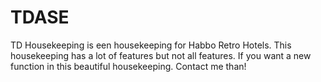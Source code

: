 # TDASE

TD Housekeeping is een housekeeping for Habbo Retro Hotels. This housekeeping has a lot of features but not all features. If you want a new function in this beautiful housekeeping. Contact me than!
